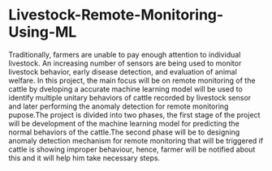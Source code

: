# Livestock-Remote-Monitoring-Using-ML

Traditionally, farmers are unable to pay enough attention to individual livestock. An increasing number of sensors are being used to monitor livestock behavior, early disease detection, and evaluation of animal welfare. In this project, the main focus will be on remote monitoring of the cattle by dveloping a accurate machine learning model will be used to identify multiple unitary behaviors of cattle recorded by livestock sensor and later performing the anomaly detection for remote monitoring pupose.The project is divided into two phases, the first stage of the project will be development of the machine learning model for predicting the normal behaviors of the cattle.The second phase will be to designing anomaly detection mechanism for remote monitoring that will be triggered if cattle is showing improper behaviour, hence, farmer will be notified about this and it will help him take necessary steps.
